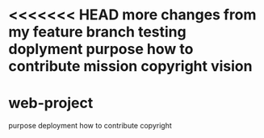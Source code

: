 <<<<<<< HEAD
more changes from my feature branch
testing 
doplyment 
purpose
how to contribute
mission
copyright
vision
=======
# web-project
purpose 
deployment
how to contribute
copyright

